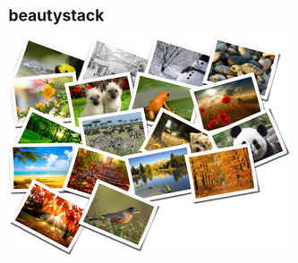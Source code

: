 beautystack
==============

![](https://raw.githubusercontent.com/bagdonas/beautystack/master/docs/images/example2.jpg)
